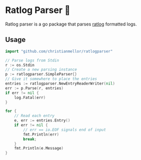 # Ratlog Parser 🐀

Ratlog parser is a go package that parses [ratlog](https://github.com/ratlog/ratlog-spec) formatted logs.

## Usage

```go 
import "github.com/christianmellor/ratlogparser"

// Parse logs from Stdin
r := os.Stdin
// Create a new parsing instance
p := ratlogparser.SimpleParser{}
// Give it somewhere to place the entries
entries := ratlogparser.NewEntryReaderWriter(nil)
err := p.Parse(r, entries)
if err != nil {
	log.Fatal(err)
}

for {
    // Read each entry
    e, err := entries.Entry()
    if err != nil {
        // err == io.EOF signals end of input
        fmt.Println(err)
        break;
    }
    fmt.Println(e.Message)
}
```
